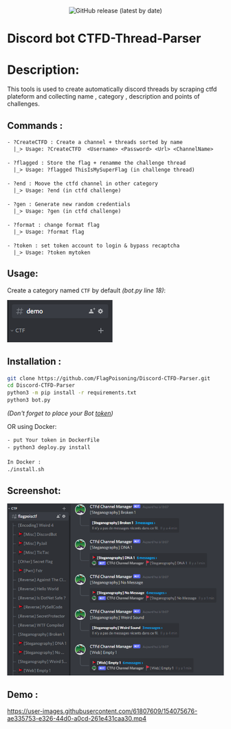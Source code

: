<p align="center">
  <img alt="GitHub release (latest by date)" src="https://img.shields.io/badge/Version-1.5-blue.svg">
</p>

# Discord bot CTFD-Thread-Parser

# Description:

This tools is used to create automatically discord threads by scraping ctfd plateform and collecting name , category , description and points of challenges.

## Commands :
```
- ?CreateCTFD : Create a channel + threads sorted by name
  |_> Usage: ?CreateCTFD  <Username> <Password> <Url> <ChannelName>

- ?flagged : Store the flag + renamme the challenge thread
  |_> Usage: ?flagged ThisIsMySuperFlag (in challenge thread)

- ?end : Moove the ctfd channel in other category
  |_> Usage: ?end (in ctfd challenge)

- ?gen : Generate new random credentials
  |_> Usage: ?gen (in ctfd challenge)

- ?format : change format flag
  |_> Usage: ?format flag

- ?token : set token account to login & bypass recaptcha
  |_> Usage: ?token mytoken
```

## Usage:
Create a category named ``CTF`` by default *(bot.py line 18)*:

![All text](./github/ctf.png)

## Installation :

```bash
git clone https://github.com/FlagPoisoning/Discord-CTFD-Parser.git
cd Discord-CTFD-Parser
python3 -m pip install -r requirements.txt
python3 bot.py
```
*(Don't forget to place your Bot [token](https://discord.com/developers/applications))*

OR using Docker:
```bash
- put Your token in DockerFile
- python3 deploy.py install

In Docker : 
./install.sh
```

## Screenshot:
![Alltext](./github/screenshot.png)

## Demo :
https://user-images.githubusercontent.com/61807609/154075676-ae335753-e326-44d0-a0cd-261e431caa30.mp4
